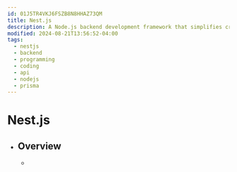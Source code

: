 ```yaml
---
id: 01J5TR4VKJ6FSZB8N8HHAZ73QM
title: Nest.js
description: A Node.js backend development framework that simplifies creating APIs by enhancing security, middleware, and more
modified: 2024-08-21T13:56:52-04:00
tags:
  - nestjs
  - backend
  - programming
  - coding
  - api
  - nodejs
  - prisma
---
```

# Nest.js
- ## Overview
	- 